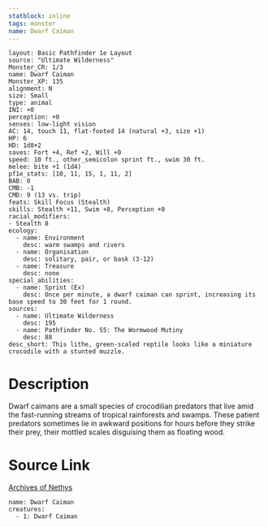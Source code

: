 ```yaml
---
statblock: inline
tags: monster
name: Dwarf Caiman
---
```

```statblock
layout: Basic Pathfinder 1e Layout
source: "Ultimate Wilderness"
Monster_CR: 1/3
name: Dwarf Caiman
Monster_XP: 135
alignment: N
size: Small
type: animal
INI: +0
perception: +0
senses: low-light vision
AC: 14, touch 11, flat-footed 14 (natural +3, size +1)
HP: 6
HD: 1d8+2
saves: Fort +4, Ref +2, Will +0
speed: 10 ft., other_semicolon sprint ft., swim 30 ft.
melee: bite +1 (1d4)
pf1e_stats: [10, 11, 15, 1, 11, 2]
BAB: 0
CMB: -1
CMD: 9 (13 vs. trip)
feats: Skill Focus (Stealth)
skills: Stealth +11, Swim +8, Perception +0
racial_modifiers:
- Stealth 8
ecology:
  - name: Environment
    desc: warm swamps and rivers
  - name: Organisation
    desc: solitary, pair, or bask (3-12)
  - name: Treasure
    desc: none
special_abilities:
  - name: Sprint (Ex)
    desc: Once per minute, a dwarf caiman can sprint, increasing its base speed to 30 feet for 1 round.
sources:
  - name: Ultimate Wilderness
    desc: 195
  - name: Pathfinder No. 55: The Wormwood Mutiny
    desc: 88
desc_short: This lithe, green-scaled reptile looks like a miniature crocodile with a stunted muzzle.
```
# Description
Dwarf caimans are a small species of crocodilian predators that live amid the fast-running streams of tropical rainforests and swamps. These patient predators sometimes lie in awkward positions for hours before they strike their prey, their mottled scales disguising them as floating wood.
# Source Link
[Archives of Nethys](https://aonprd.com/MonsterDisplay.aspx?ItemName=Dwarf%20Caiman)
```encounter-table
name: Dwarf Caiman
creatures:
  - 1: Dwarf Caiman
```
